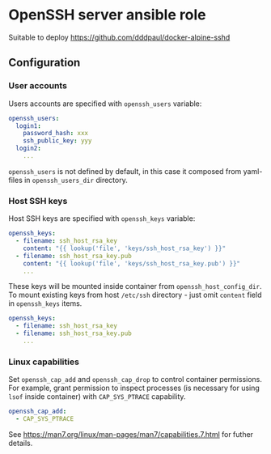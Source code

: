 # OpenSSH server ansible role

Suitable to deploy https://github.com/dddpaul/docker-alpine-sshd

## Configuration

### User accounts

Users accounts are specified with `openssh_users` variable:

```yaml
openssh_users:
  login1:
    password_hash: xxx
    ssh_public_key: yyy
  login2:
    ...
```

`openssh_users` is not defined by default, in this case it composed from yaml-files in `openssh_users_dir` directory.

### Host SSH keys

Host SSH keys are specified with `openssh_keys` variable:

```yaml
openssh_keys:
  - filename: ssh_host_rsa_key
    content: "{{ lookup('file', 'keys/ssh_host_rsa_key') }}"
  - filename: ssh_host_rsa_key.pub
    content: "{{ lookup('file', 'keys/ssh_host_rsa_key.pub') }}"
    ...
```

These keys will be mounted inside container from `openssh_host_config_dir`. To mount existing keys from host `/etc/ssh` directory - just omit `content` field in `openssh_keys` items.

```yaml
openssh_keys:
  - filename: ssh_host_rsa_key
  - filename: ssh_host_rsa_key.pub
    ...
```

### Linux capabilities

Set `openssh_cap_add` and `openssh_cap_drop` to control container permissions. For example, grant permission to inspect processes (is necessary for using `lsof` inside container) with `CAP_SYS_PTRACE` capability.

```yaml
openssh_cap_add:
  - CAP_SYS_PTRACE
```

See https://man7.org/linux/man-pages/man7/capabilities.7.html for futher details.
